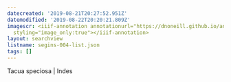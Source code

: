 ```yaml
---
datecreated: '2019-08-21T20:27:52.951Z'
datemodified: '2019-08-22T20:20:21.809Z'
imagescr: <iiif-annotation annotationurl="https://dnoneill.github.io/annotate/annotations/qva4uqb6ncml7jyjq0er.json"
  styling="image_only:true"></iiif-annotation>
layout: searchview
listname: segins-004-list.json
tags: []
---
```


Tacua speciosa | Indes
